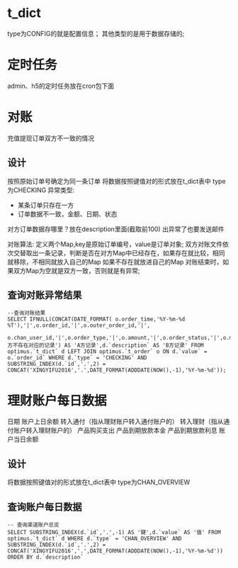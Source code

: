 # t_dict

type为CONFIG的就是配置信息；
其他类型的是用于数据存储的;

# 定时任务
admin、h5的定时任务放在cron包下面

# 对账
充值提现订单双方不一致的情况

## 设计
按照原始订单号确定为同一条订单
将数据按照键值对的形式放在t_dict表中
type为CHECKING
异常类型:
- 某条订单只存在一方
- 订单数据不一致，金额、日期、状态

对方订单数据存哪里？放在description里面(截取前100)
出异常了也要发送邮件

对账算法:
定义两个Map,key是原始订单编号，value是订单对象;
双方对账文件依次交替取出一条记录，判断是否在对方Map中已经存在，如果存在就比较，相同就移除，不相同就放入自己的Map
	如果不存在就放进自己的Map
对账结束时，如果双方Map为空就是双方一致，否则就是有异常;

## 查询对账异常结果

```
--查询对账结果
SELECT IFNULL(CONCAT(DATE_FORMAT( o.order_time,'%Y-%m-%d %T'),'|',o.order_id,'|',o.outer_order_id,'|',
		o.chan_user_id,'|',o.order_type,'|',o.amount,'|',o.order_status,'|',o.memo),'A方不存在对应的记录') AS 'A方记录',d.`description` AS 'B方记录' FROM optimus.`t_dict` d LEFT JOIN optimus.`t_order` o ON d.`value` = o.`order_id` WHERE d.`type` = 'CHECKING' AND  SUBSTRING_INDEX(d.`id`,'.',2) = CONCAT('XINGYIFU2016','.',DATE_FORMAT(ADDDATE(NOW(),-1),'%Y-%m-%d'));
```

# 理财账户每日数据 
 日期    账户上日余额    转入通付（指从理财账户转入通付账户的）    转入理财（指从通付账户转入理财账户的）    产品购买支出    产品到期放款本金    产品到期放款利息    账户当日余额
 
## 设计
将数据按照键值对的形式放在t_dict表中
type为CHAN_OVERVIEW

## 查询账户每日数据

```
-- 查询渠道账户总览
SELECT SUBSTRING_INDEX(d.`id`,'.',-1) AS '键',d.`value` AS '值' FROM optimus.`t_dict` d WHERE d.`type` = 'CHAN_OVERVIEW' AND  SUBSTRING_INDEX(d.`id`,'.',2) = CONCAT('XINGYIFU2016','.',DATE_FORMAT(ADDDATE(NOW(),-1),'%Y-%m-%d')) ORDER BY d.`description`
```



